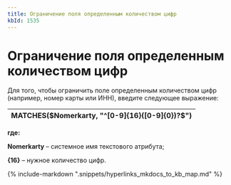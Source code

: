 ```yaml
---
title: Ограничение поля определенным количеством цифр
kbId: 1535
---
```


# Ограничение поля определенным количеством цифр

Для того, чтобы ограничить поле определенным количеством цифр (например, номер карты или ИНН), введите следующее выражение:

| MATCHES($Nomerkarty, "^[0-9]{16}([0-9]{0})?$") |
| --- |

**где:**

**Nomerkarty** – системное имя текстового атрибута;

**{16}** – нужное количество цифр. 

{% include-markdown ".snippets/hyperlinks_mkdocs_to_kb_map.md" %}
